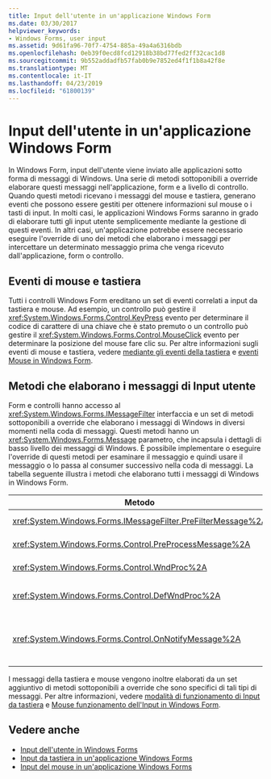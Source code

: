 ```yaml
---
title: Input dell'utente in un'applicazione Windows Form
ms.date: 03/30/2017
helpviewer_keywords:
- Windows Forms, user input
ms.assetid: 9d61fa96-70f7-4754-885a-49a4a6316bdb
ms.openlocfilehash: 0eb39f0ecd8fcd12918b38bd77fed2ff32cac1d8
ms.sourcegitcommit: 9b552addadfb57fab0b9e7852ed4f1f1b8a42f8e
ms.translationtype: MT
ms.contentlocale: it-IT
ms.lasthandoff: 04/23/2019
ms.locfileid: "61800139"
---
```

# <a name="user-input-in-a-windows-forms-application"></a>Input dell'utente in un'applicazione Windows Form
In Windows Form, input dell'utente viene inviato alle applicazioni sotto forma di messaggi di Windows. Una serie di metodi sottoponibili a override elaborare questi messaggi nell'applicazione, form e a livello di controllo. Quando questi metodi ricevano i messaggi del mouse e tastiera, generano eventi che possono essere gestiti per ottenere informazioni sul mouse o i tasti di input. In molti casi, le applicazioni Windows Forms saranno in grado di elaborare tutti gli input utente semplicemente mediante la gestione di questi eventi. In altri casi, un'applicazione potrebbe essere necessario eseguire l'override di uno dei metodi che elaborano i messaggi per intercettare un determinato messaggio prima che venga ricevuto dall'applicazione, form o controllo.  
  
## <a name="mouse-and-keyboard-events"></a>Eventi di mouse e tastiera  
 Tutti i controlli Windows Form ereditano un set di eventi correlati a input da tastiera e mouse. Ad esempio, un controllo può gestire il <xref:System.Windows.Forms.Control.KeyPress> evento per determinare il codice di carattere di una chiave che è stato premuto o un controllo può gestire il <xref:System.Windows.Forms.Control.MouseClick> evento per determinare la posizione del mouse fare clic su. Per altre informazioni sugli eventi di mouse e tastiera, vedere [mediante gli eventi della tastiera](using-keyboard-events.md) e [eventi Mouse in Windows Form](mouse-events-in-windows-forms.md).  
  
## <a name="methods-that-process-user-input-messages"></a>Metodi che elaborano i messaggi di Input utente  
 Form e controlli hanno accesso al <xref:System.Windows.Forms.IMessageFilter> interfaccia e un set di metodi sottoponibili a override che elaborano i messaggi di Windows in diversi momenti nella coda di messaggi. Questi metodi hanno un <xref:System.Windows.Forms.Message> parametro, che incapsula i dettagli di basso livello dei messaggi di Windows. È possibile implementare o eseguire l'override di questi metodi per esaminare il messaggio e quindi usare il messaggio o lo passa al consumer successivo nella coda di messaggi. La tabella seguente illustra i metodi che elaborano tutti i messaggi di Windows in Windows Form.  
  
|Metodo|Note|  
|------------|-----------|  
|<xref:System.Windows.Forms.IMessageFilter.PreFilterMessage%2A>|Questo metodo intercetta i messaggi di Windows (noto anche come inviati) in coda a livello di applicazione.|  
|<xref:System.Windows.Forms.Control.PreProcessMessage%2A>|Questo metodo intercetta i messaggi di Windows a livello di modulo e il controllo prima che sono stati elaborati.|  
|<xref:System.Windows.Forms.Control.WndProc%2A>|Questo metodo elabora i messaggi di Windows a livello di modulo e il controllo.|  
|<xref:System.Windows.Forms.Control.DefWndProc%2A>|Questo metodo esegue l'elaborazione predefinita dei messaggi Windows a livello di modulo e il controllo. Fornisce la funzionalità minima di una finestra.|  
|<xref:System.Windows.Forms.Control.OnNotifyMessage%2A>|Questo metodo intercetta i messaggi a livello di form e controllo, dopo che sono stati elaborati. Il <xref:System.Windows.Forms.ControlStyles.EnableNotifyMessage> bit di stile deve essere impostata essere chiamato questo metodo.|  
  
 I messaggi della tastiera e mouse vengono inoltre elaborati da un set aggiuntivo di metodi sottoponibili a override che sono specifici di tali tipi di messaggi. Per altre informazioni, vedere [modalità di funzionamento di Input da tastiera](how-keyboard-input-works.md) e [Mouse funzionamento dell'Input in Windows Form](how-mouse-input-works-in-windows-forms.md).  
  
## <a name="see-also"></a>Vedere anche

- [Input dell'utente in Windows Forms](user-input-in-windows-forms.md)
- [Input da tastiera in un'applicazione Windows Forms](keyboard-input-in-a-windows-forms-application.md)
- [Input del mouse in un'applicazione Windows Forms](mouse-input-in-a-windows-forms-application.md)
